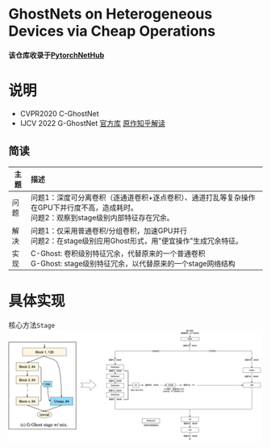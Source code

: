 # GhostNets on Heterogeneous Devices via Cheap Operations

#### 该仓库收录于[PytorchNetHub](https://github.com/bobo0810/PytorchNetHub)

# 说明

- CVPR2020 C-GhostNet
- IJCV 2022  G-GhostNet  [官方库](https://github.com/huawei-noah/Efficient-AI-Backbones)     [原作知乎解读](https://zhuanlan.zhihu.com/p/540547718)

## 简读

| 主题 | 描述                                                         |
| ---- | :----------------------------------------------------------- |
| 问题 | 问题1：深度可分离卷积（逐通道卷积+逐点卷积）、通道打乱等复杂操作在GPU下并行度不高，造成耗时。<br>问题2：观察到stage级别内部特征存在冗余。 |
| 解决 | 问题1：仅采用普通卷积/分组卷积，加速GPU并行<br/>问题2：在stage级别应用Ghost形式，用"便宜操作"生成冗余特征。 |
| 实现 | C-Ghost:  卷积级别特征冗余，代替原来的一个普通卷积 <br/>G-Ghost:  stage级别特征冗余，以代替原来的一个stage网络结构 |

# 具体实现

核心方法`Stage` ![](G-Ghost.png)

